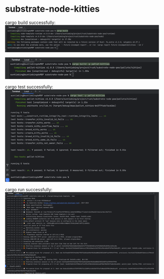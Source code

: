 # substrate-node-kitties

cargo build successfully:
![img.png](build.png)

![img.png](build_kitty.png)


cargo test successfully:
![img.png](run_success.png)


cargo run successfully:
![img.png](img.png)